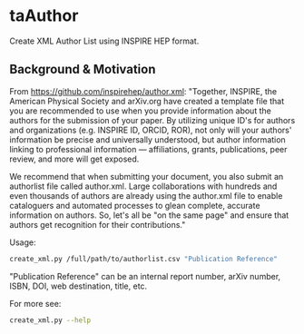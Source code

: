 # taAuthor
Create XML Author List using INSPIRE HEP format.

## Background & Motivation
From https://github.com/inspirehep/author.xml:
"Together, INSPIRE, the American Physical Society and arXiv.org have created a template file that you are recommended to use when you provide information about the authors for the submission of your paper. By utilizing unique ID's for authors and organizations (e.g. INSPIRE ID, ORCID, ROR), not only will your authors' information be precise and universally understood, but author information linking to professional information — affiliations, grants, publications, peer review, and more will get exposed.

We recommend that when submitting your document, you also submit an authorlist file called author.xml. Large collaborations with hundreds and even thousands of authors are already using the author.xml file to enable cataloguers and automated processes to glean complete, accurate information on authors. So, let's all be "on the same page" and ensure that authors get recognition for their contributions."

Usage:
```bash
create_xml.py /full/path/to/authorlist.csv "Publication Reference"
```
"Publication Reference" can be an internal report number, arXiv number, ISBN, DOI, web destination, title, etc.

For more see:
```bash
create_xml.py --help 
```
